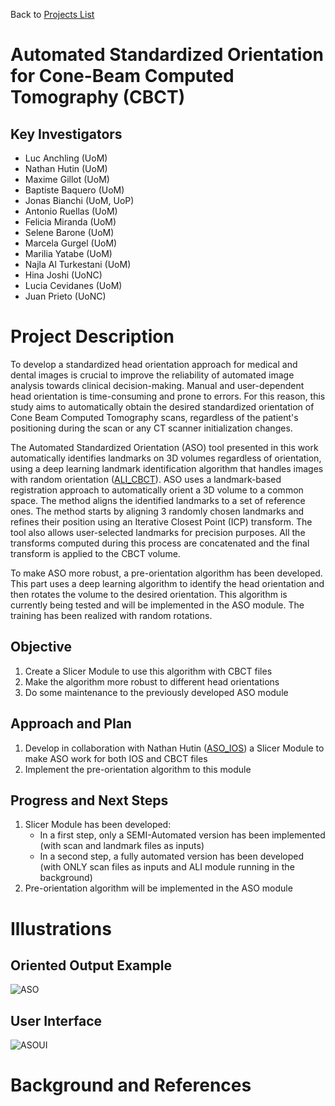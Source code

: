 Back to [Projects List](../../README.md#ProjectsList)

# Automated Standardized Orientation for Cone-Beam Computed Tomography (CBCT)

<!--![Segmentation](https://user-images.githubusercontent.com/46842010/172177602-8cbfc188-9715-488a-ad2e-abb8d219536d.png)-->


## Key Investigators

- Luc Anchling (UoM)
- Nathan Hutin (UoM)
- Maxime Gillot (UoM)
- Baptiste Baquero (UoM)
- Jonas Bianchi (UoM, UoP)
- Antonio Ruellas (UoM)
- Felicia Miranda (UoM)
- Selene Barone (UoM)
- Marcela Gurgel (UoM)
- Marilia Yatabe (UoM)
- Najla Al Turkestani (UoM)
- Hina Joshi (UoNC)
- Lucia Cevidanes (UoM)
- Juan Prieto (UoNC)


# Project Description

<!-- Add a short paragraph describing the project. -->
To develop a standardized head orientation approach for medical and dental images is crucial to improve the reliability of automated image analysis towards clinical decision-making. Manual and user-dependent head orientation is time-consuming and prone to errors. For this reason, this study aims to automatically obtain the desired standardized orientation of Cone Beam Computed Tomography scans, regardless of the patient's positioning during the scan or any CT scanner initialization changes.

The Automated Standardized Orientation (ASO) tool presented in this work automatically identifies landmarks on 3D volumes regardless of orientation, using a deep learning landmark identification algorithm that handles images with random orientation ([ALI_CBCT](../ALI_CBCT/README.md)). ASO uses a landmark-based registration approach to automatically orient a 3D volume to a common space. The method aligns the identified landmarks to a set of reference ones. The method starts by aligning 3 randomly chosen landmarks and refines their position using an Iterative Closest Point (ICP) transform. The tool also allows user-selected landmarks for precision purposes. All the transforms computed during this process are concatenated and the final transform is applied to the CBCT volume.

To make ASO more robust, a pre-orientation algorithm has been developed. This part uses a deep learning algorithm to identify the head orientation and then rotates the volume to the desired orientation. This algorithm is currently being tested and will be implemented in the ASO module. The training has been realized with random rotations.

## Objective

<!-- Describe here WHAT you would like to achieve (what you will have as end result). -->

1. Create a Slicer Module to use this algorithm with CBCT files
1. Make the algorithm more robust to different head orientations
1. Do some maintenance to the previously developed ASO module

## Approach and Plan

<!-- Describe here HOW you would like to achieve the objectives stated above. -->

1. Develop in collaboration with Nathan Hutin ([ASO_IOS](../AutomaticStandardizeOrientation_IOS/README.md
)) a Slicer Module to make ASO work for both IOS and CBCT files
1. Implement the pre-orientation algorithm to this module

## Progress and Next Steps

<!-- Update this section as you make progress, describing of what you have ACTUALLY DONE. If there are specific steps that you could not complete then you can describe them here, too. -->

1. Slicer Module has been developed:
    - In a first step, only a SEMI-Automated version has been implemented (with scan and landmark files as inputs)
    - In a second step, a fully automated version has been developed (with ONLY scan files as inputs and ALI module running in the background)
1. Pre-orientation algorithm will be implemented in the ASO module

# Illustrations

<!-- Add pictures and links to videos that demonstrate what has been accomplished.
![Description of picture](Example2.jpg)
![Some more images](Example2.jpg)
-->
## Oriented Output Example
![ASO](https://user-images.githubusercontent.com/72148963/209001336-95ad3818-f1fd-4ab6-8537-c3f79515167e.png)

## User Interface
![ASOUI](https://user-images.githubusercontent.com/72148963/209001568-ccffbb51-3318-447e-987e-db432dd16380.png)



# Background and References

<!-- If you developed any software, include link to the source code repository. If possible, also add links to sample data, and to any relevant publications. -->
